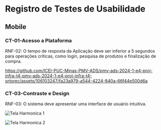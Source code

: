 # Registro de Testes de Usabilidade 

## Mobile

### CT-01-Acesso a Plataforma
RNF-02: O tempo de resposta da Aplicação deve ser inferior a 5 segundos para operações críticas, como login, pesquisa de produtos e finalização de compra.

https://github.com/ICEI-PUC-Minas-PMV-ADS/pmv-ads-2024-1-e4-proj-infra-t4-pmv-ads-2024-1-e4-proj-infra-t4-ortorec/assets/106103247/fa23a979-a544-4224-840a-66f44e500d6a

### CT-03-Contraste e Design
RNF-03: O sistema deve apresentar uma interface de usuário intuitiva.

![Tela Harmonica 1](https://github.com/ICEI-PUC-Minas-PMV-ADS/pmv-ads-2024-1-e4-proj-infra-t4-pmv-ads-2024-1-e4-proj-infra-t4-ortorec/assets/106103247/73182e76-aae2-4e69-b169-0883e16848ba)

![Tela Harmonica 2](https://github.com/ICEI-PUC-Minas-PMV-ADS/pmv-ads-2024-1-e4-proj-infra-t4-pmv-ads-2024-1-e4-proj-infra-t4-ortorec/assets/106103247/df8154e4-931a-4930-bd45-f15fadd08b20)
